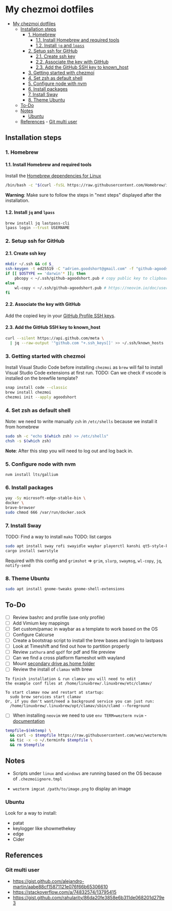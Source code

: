 # My chezmoi dotfiles

<!--toc:start-->

- [My chezmoi dotfiles](#my-chezmoi-dotfiles)
  - [Installation steps](#installation-steps)
    - [1. Homebrew](#1-homebrew)
      - [1.1. Install Homebrew and required tools](#11-install-homebrew-and-required-tools)
      - [1.2. Install `jq` and `lpass`](#12-install-jq-and-lpass)
    - [2. Setup ssh for GitHub](#2-setup-ssh-for-github)
      - [2.1. Create ssh key](#21-create-ssh-key)
      - [2.2. Associate the key with GitHub](#22-associate-the-key-with-github)
      - [2.3. Add the GitHub SSH key to known_host](#23-add-the-github-ssh-key-to-knownhost)
    - [3. Getting started with chezmoi](#3-getting-started-with-chezmoi)
    - [4. Set zsh as default shell](#4-set-zsh-as-default-shell)
    - [5. Configure node with nvm](#5-configure-node-with-nvm)
    - [6. Install packages](#6-install-packages)
    - [7. Install Sway](#7-install-sway)
    - [8. Theme Ubuntu](#8-theme-ubuntu)
  - [To-Do](#to-do)
  - [Notes](#notes)
    - [Ubuntu](#ubuntu)
  - [References](#references) - [Git multi user](#git-multi-user)
  <!--toc:end-->

## Installation steps

### 1. Homebrew

#### 1.1. Install Homebrew and required tools

Install the [Homebrew dependencies for Linux](https://docs.brew.sh/Homebrew-on-Linux#requirements)

```bash
/bin/bash -c "$(curl -fsSL https://raw.githubusercontent.com/Homebrew/install/HEAD/install.sh)"
```

**Warning**: Make sure to follow the steps in "next steps" displayed after the installation.

#### 1.2. Install `jq` and `lpass`

```bash
brew install jq lastpass-cli
lpass login --trust USERNAME
```

### 2. Setup ssh for GitHub

#### 2.1. Create ssh key

```bash
mkdir ~/.ssh && cd $_
ssh-keygen -t ed25519 -C "adrien.goodshort@gmail.com" -f "github-agoodshort"
if [[ $OSTYPE == 'darwin'* ]]; then
    pbcopy < ~/.ssh/github-agoodshort.pub # copy public key to clipboard
else
    wl-copy < ~/.ssh/github-agoodshort.pub # https://neovim.io/doc/user/provider.html#provider-clipboard
fi

```

#### 2.2. Associate the key with GitHub

Add the copied key in your [GitHub Profile SSH keys](https://github.com/settings/keys).

#### 2.3. Add the GitHub SSH key to known_host

```bash
curl --silent https://api.github.com/meta \
  | jq --raw-output '"github.com "+.ssh_keys[]' >> ~/.ssh/known_hosts
```

### 3. Getting started with chezmoi

Install Visual Studio Code before installing `chezmoi` as `brew` will fail to install Visual Studio Code extensions at first run.
TODO: Can we check if vscode is installed on the brewfile template?

```bash
snap install code --classic
brew install chezmoi
chezmoi init --apply agoodshort
```

### 4. Set zsh as default shell

Note: we need to write manually `zsh` in `/etc/shells` because we install it from homebrew

```bash
sudo sh -c "echo $(which zsh) >> /etc/shells"
chsh -s $(which zsh)
```

**Note**: After this step you will need to log out and log back in.

### 5. Configure node with nvm

```
nvm install lts/gallium
```

### 6. Install packages

```bash
yay -Sy microsoft-edge-stable-bin \
docker \
brave-browser
sudo chmod 666 /var/run/docker.sock
```

### 7. Install Sway

TODO: Find a way to install `mako`
TODO: list cargos

```bash
sudo apt install sway rofi swayidle waybar playerctl kanshi qt5-style-kvantum qt5-style-kvantum-themes
cargo install sworstyle
```

Required with this config and `grimshot` => `grim`, `slurp`, `swaymsg`, `wl-copy`, `jq`, `notify-send`

### 8. Theme Ubuntu

```bash
sudo apt install gnome-tweaks gnome-shell-extensions
```

## To-Do

- [ ] Review bashrc and profile (use only profile)
- [ ] Add Vimium key mappings
- [ ] Set custom/pamac in waybar as a template to work based on the OS
- [ ] Configure Calcurse
- [ ] Create a bootstrap script to install the brew bases and login to lastpass
- [ ] Look at Timeshift and find out how to partition properly
- [ ] Review `zathura` and `qpdf` for pdf and file preview
- [ ] Can we find a cross platform flameshot with wayland
- [ ] Mount [secondary drive as home folder](https://www.howtogeek.com/442101/how-to-move-your-linux-home-directory-to-another-hard-drive/)
- [ ] Review the install of `clamav` with brew

```
To finish installation & run clamav you will need to edit
the example conf files at /home/linuxbrew/.linuxbrew/etc/clamav/

To start clamav now and restart at startup:
  sudo brew services start clamav
Or, if you don't want/need a background service you can just run:
  /home/linuxbrew/.linuxbrew/opt/clamav/sbin/clamd --foreground
```

- [ ] When installing `neovim` we need to use `env TERM=wezterm nvim` - [documentation](https://wezfurlong.org/wezterm/faq.html#how-do-i-enable-undercurl-curly-underlines)

```bash
tempfile=$(mktemp) \
  && curl -o $tempfile https://raw.githubusercontent.com/wez/wezterm/master/termwiz/data/wezterm.terminfo \
  && tic -x -o ~/.terminfo $tempfile \
  && rm $tempfile
```

## Notes

- Scripts under `linux` and `windows` are running based on the OS because of `.chezmoiignore.tmpl`

- `wezterm imgcat /path/to/image.png` to display an image

### Ubuntu

Look for a way to install:

- patat
- keylogger like showmethekey
- edge
- Cider

## References

### Git multi user

- https://gist.github.com/alejandro-martin/aabe88cf15871121e076f66b65306610
- https://stackoverflow.com/a/74832574/13795415
- https://gist.github.com/rahularity/86da20fe3858e6b311de068201d279e3
